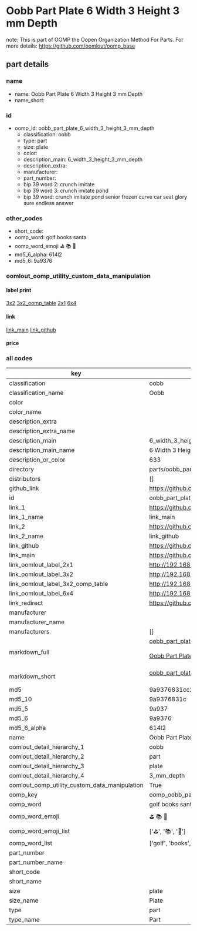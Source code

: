 # Oobb Part Plate 6 Width 3 Height 3 mm Depth  

note: This is part of OOMP the Oopen Organization Method For Parts. For more details: https://github.com/oomlout/oomp_base

##  part details
  







### name
* name: Oobb Part Plate 6 Width 3 Height 3 mm Depth
* name_short: 
### id
* oomp_id: oobb_part_plate_6_width_3_height_3_mm_depth
  * classification: oobb
  * type: part
  * size: plate
  * color: 
  * description_main: 6_width_3_height_3_mm_depth
  * description_extra: 
  * manufacturer: 
  * part_number: 
  * bip 39 word 2: crunch imitate
  * bip 39 word 3: crunch imitate pond
  * bip 39 word: crunch imitate pond senior frozen curve car seat glory sure endless answer

### other_codes
* short_code: 
* oomp_word: golf books santa
* oomp_word_emoji :golf: :books: :santa:
* md5_6_alpha: 614l2
* md5_6: 9a9376






### oomlout_oomp_utility_custom_data_manipulation
#### label print
[3x2](http://192.168.1.245:1112/?label=oomp%20614l2)
[3x2_oomp_table](http://192.168.1.108:1112/?label=oomp%20614l2)
[2x1](http://192.168.1.242:1112/?label=oomp%20614l2)
[6x4](http://192.168.1.55:1112/?label=oomp%20614l2)    

#### link

[link_main](https://github.com/oomlout/oomlout_oomp_version_1_messy/tree/main/parts/oobb_part_plate_6_width_3_height_3_mm_depth) [link_github](https://github.com/oomlout/oomlout_oomp_version_1_messy/tree/main/parts/oobb_part_plate_6_width_3_height_3_mm_depth)                             

#### price







### all codes 
| key | value |  
| --- | --- |  
| classification | oobb |  
| classification_name | Oobb |  
| color |  |  
| color_name |  |  
| description_extra |  |  
| description_extra_name |  |  
| description_main | 6_width_3_height_3_mm_depth |  
| description_main_name | 6 Width 3 Height 3 mm Depth |  
| description_or_color | 633 |  
| directory | parts/oobb_part_plate_6_width_3_height_3_mm_depth |  
| distributors | [] |  
| github_link | https://github.com/oomlout/oomlout_oomp_part_src/tree/main/parts/oobb_part_plate_6_width_3_height_3_mm_depth |  
| id | oobb_part_plate_6_width_3_height_3_mm_depth |  
| link_1 | https://github.com/oomlout/oomlout_oomp_version_1_messy/tree/main/parts/oobb_part_plate_6_width_3_height_3_mm_depth |  
| link_1_name | link_main |  
| link_2 | https://github.com/oomlout/oomlout_oomp_version_1_messy/tree/main/parts/oobb_part_plate_6_width_3_height_3_mm_depth |  
| link_2_name | link_github |  
| link_github | https://github.com/oomlout/oomlout_oomp_version_1_messy/tree/main/parts/oobb_part_plate_6_width_3_height_3_mm_depth |  
| link_main | https://github.com/oomlout/oomlout_oomp_version_1_messy/tree/main/parts/oobb_part_plate_6_width_3_height_3_mm_depth |  
| link_oomlout_label_2x1 | http://192.168.1.242:1112/?label=oomp%20614l2 |  
| link_oomlout_label_3x2 | http://192.168.1.245:1112/?label=oomp%20614l2 |  
| link_oomlout_label_3x2_oomp_table | http://192.168.1.108:1112/?label=oomp%20614l2 |  
| link_oomlout_label_6x4 | http://192.168.1.55:1112/?label=oomp%20614l2 |  
| link_redirect | https://github.com/oomlout/oomlout_oomp_version_1_messy/tree/main/parts/oobb_part_plate_6_width_3_height_3_mm_depth |  
| manufacturer |  |  
| manufacturer_name |  |  
| manufacturers | [] |  
| markdown_full | [oobb_part_plate_6_width_3_height_3_mm_depth](none)<br>[](none)<br>[Oobb Part Plate 6 Width 3 Height 3 Mm Depth](none)<br><br> |  
| markdown_short | [oobb_part_plate_6_width_3_height_3_mm_depth](none)<br><br> |  
| md5 | 9a9376831cc24448d92edc3b4f9c59a7 |  
| md5_10 | 9a9376831c |  
| md5_5 | 9a937 |  
| md5_6 | 9a9376 |  
| md5_6_alpha | 614l2 |  
| name | Oobb Part Plate 6 Width 3 Height 3 mm Depth |  
| oomlout_detail_hierarchy_1 | oobb |  
| oomlout_detail_hierarchy_2 | part |  
| oomlout_detail_hierarchy_3 | plate |  
| oomlout_detail_hierarchy_4 | 3_mm_depth |  
| oomlout_oomp_utility_custom_data_manipulation | True |  
| oomp_key | oomp_oobb_part_plate_6_width_3_height_3_mm_depth |  
| oomp_word | golf books santa |  
| oomp_word_emoji | :golf: :books: :santa: |  
| oomp_word_emoji_list | [':golf:', ':books:', ':santa:'] |  
| oomp_word_list | ['golf', 'books', 'santa'] |  
| part_number |  |  
| part_number_name |  |  
| short_code |  |  
| short_name |  |  
| size | plate |  
| size_name | Plate |  
| type | part |  
| type_name | Part |  
